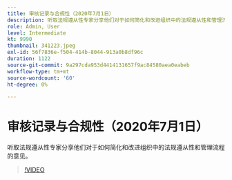 ```yaml
---
title: 审核记录与合规性（2020年7月1日）
description: 听取法规遵从性专家分享他们对于如何简化和改进组织中的法规遵从性和管理流程的意见。
role: Admin, User
level: Intermediate
kt: 9990
thumbnail: 341223.jpeg
exl-id: 56f7836e-f504-414b-8044-913a0b8df96c
duration: 1122
source-git-commit: 9a297cda953d4414131657f9ac84580aea0eabeb
workflow-type: tm+mt
source-wordcount: '60'
ht-degree: 0%

---
```


# 审核记录与合规性（2020年7月1日）

听取法规遵从性专家分享他们对于如何简化和改进组织中的法规遵从性和管理流程的意见。

>[!VIDEO](https://video.tv.adobe.com/v/341223/?quality=12&learn=on)
